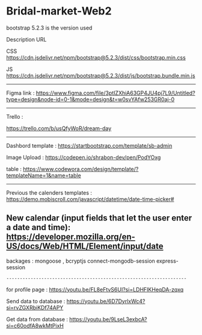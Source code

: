 # Bridal-market-Web2

bootstrap 5.2.3 is the version used 

Description	URL

CSS	https://cdn.jsdelivr.net/npm/bootstrap@5.2.3/dist/css/bootstrap.min.css


JS	https://cdn.jsdelivr.net/npm/bootstrap@5.2.3/dist/js/bootstrap.bundle.min.js

-------------------------------------------------------------------------------

 Figma link :
https://www.figma.com/file/3ptIZXhiA63GP4JU4pj7L9/Untitled?type=design&node-id=0-1&mode=design&t=w0svYAfw253GR0aj-0

------------------------------------------------------------------------------------

Trello : 

https://trello.com/b/usQfyWoR/dream-day

-----------------------------------------------------------------
Dashbord template :
https://startbootstrap.com/template/sb-admin

Image Upload :
https://codepen.io/shrabon-dev/pen/PodYOxg

table :
https://www.codewora.com/design/template/?templateName=1&name=table

-----------------------------------------------
Previous the calenders templates : 
https://demo.mobiscroll.com/javascript/datetime/date-time-picker# 

New calendar (input fields that let the user enter a date and time): https://developer.mozilla.org/en-US/docs/Web/HTML/Element/input/date
-------------------------------------------------------------------
backages : mongoose , bcryptjs
    connect-mongodb-session
    express-session

    -------------------------------------------------------------------
for profile page :
    https://youtu.be/FL8eFtvS6UI?si=LDHFIKHeqDA-zqxq
    
Send data to database  :
https://youtu.be/6D7DyrlxWc4?si=rvZGXRbiKDf74APY

 Get data from database : 
https://youtu.be/9LseL3exbcA?si=c60odfA8wkMtPixH


